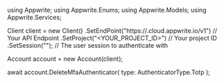 using Appwrite;
using Appwrite.Enums;
using Appwrite.Models;
using Appwrite.Services;

Client client = new Client()
    .SetEndPoint("https://<REGION>.cloud.appwrite.io/v1") // Your API Endpoint
    .SetProject("<YOUR_PROJECT_ID>") // Your project ID
    .SetSession(""); // The user session to authenticate with

Account account = new Account(client);

await account.DeleteMfaAuthenticator(
    type: AuthenticatorType.Totp
);